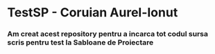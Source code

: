 # TestSP - Coruian Aurel-Ionut

### Am creat acest repository pentru a incarca tot codul sursa scris pentru test la Sabloane de Proiectare
